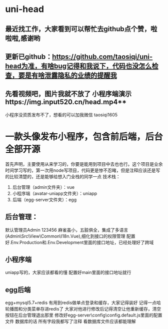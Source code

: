 # uni-head
## 最近找工作，大家看到可以帮忙去github点个赞，啦啦啦,感谢哟
## 更新已github：https://github.com/taosiqi/uni-head为准，有啥bug记得和我说下，代码也没怎么检查，要是有啥泄露隐私的业绩的提醒我
## 先看视频吧，图片我就不放了 小程序端演示https://img.input520.cn/head.mp4**
小程序没资质发布不了，想看的可以加我微信 taosiqi1605
# 一款头像发布小程序，包含前后端，后台 全部开源
首先声明，主要使用从来学习的，你要是能用到项目中去也也行。这个项目是业余时间学习写的，第一次用node写项目，代码更是惨不忍睹，但是注释应该还是写的比较清楚的，还是能够给想入门全栈的同学一点
技术栈：
1. 后台管理（admin文件夹）：vue
2. 小程序端（avatar-uniapp文件夹）：uniapp
3. 后端（egg-server文件夹）：egg
## 后台管理：
默认管理员Admin 123456
麻雀虽小，五脏俱全，集成了多语言(Admin\Src\View\Common\I18n.Vue),细化到接口的权限管理
配置好.Env.Production和.Env.Development里面的接口地址，已经处理好了跨域
## 小程序端
uniapp写的，大家应该都看的懂
配置好main里面的接口地址就行
## egg后端
egg+mysql5.7+redis
有用到redis做单点登录和缓存，大家记得装好
记得一点哈 轮播图和分类菜单存进redis了 大家对他进行修改后记得清空让他重新缓存，清空按钮在后台管理退出那里
修改好egg-server\config\config.default.js里面的配置文件
数据库的话 所有字段我都写了注释 看数据库文件应该都能理解